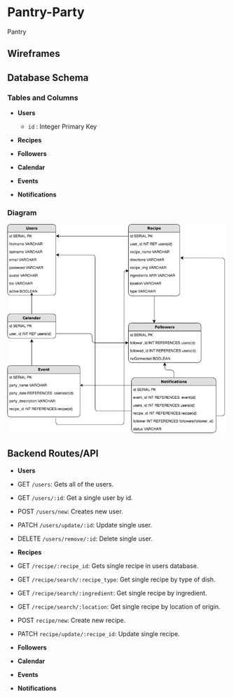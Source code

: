 # Pantry-Party
Pantry

## Wireframes

## Database Schema
### Tables and Columns 
* __Users__
  * `id` : Integer Primary Key
* __Recipes__

* __Followers__
* __Calendar__
* __Events__
* __Notifications__

### Diagram 
![database](./capstone_g7.png)

## Backend Routes/API
* __Users__
 * GET `/users`: Gets all of the users.
 * GET `/users/:id`: Get a single user by id.
 * POST `/users/new`: Creates new user.
 * PATCH `/users/update/:id`: Update single user.
 * DELETE `/users/remove/:id`: Delete single user.

* __Recipes__
 * GET `/recipe/:recipe_id`: Gets single recipe in users database. 
 * GET `/recipe/search/:recipe_type`: Get single recipe by type of dish.
 * GET `/recipe/search/:ingredient`: Get single recipe by ingredient.
 * GET `/recipe/search/:location`: Get single recipe by location of origin.
 * POST `recipe/new`: Create new recipe.
 * PATCH `recipe/update/:recipe_id`: Update single recipe.
 
* __Followers__
* __Calendar__
* __Events__
* __Notifications__


